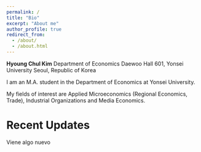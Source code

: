 ```yaml
---
permalink: /
title: "Bio"
excerpt: "About me"
author_profile: true
redirect_from: 
  - /about/
  - /about.html
---
```


**Hyoung Chul Kim**
Department of Economics
Daewoo Hall 601, Yonsei University
Seoul, Republic of Korea

I am an M.A. student in the Department of Economics at Yonsei University. 

My fields of interest are Applied Microeconomics (Regional Economics, Trade), Industrial Organizations and Media Economics.

Recent Updates
======
Viene algo nuevo 
